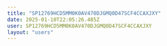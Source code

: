 ```yaml
---
title: "SP12769HCD5MM0K0AV470DJGMQ0D47SCF4CCAXJXY"
date: 2025-01-10T22:05:26.485Z
user: SP12769HCD5MM0K0AV470DJGMQ0D47SCF4CCAXJXY
layout: "users"
---
```

    
